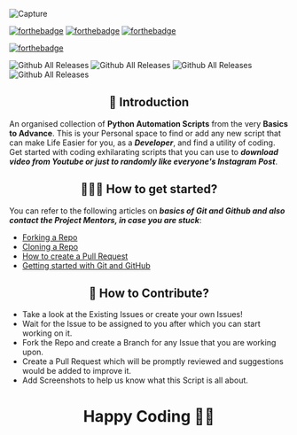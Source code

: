 ![Capture](https://user-images.githubusercontent.com/63748662/156890612-4003df10-69f6-48b3-ad69-a0c71ea2cd15.PNG)

[![forthebadge](https://forthebadge.com/images/badges/built-by-developers.svg)](https://forthebadge.com)
[![forthebadge](https://forthebadge.com/images/badges/built-with-love.svg)](https://forthebadge.com)
                                                    [![forthebadge](https://forthebadge.com/images/badges/built-with-swag.svg)](https://forthebadge.com)

[![forthebadge](https://forthebadge.com/images/badges/made-with-python.svg)](https://forthebadge.com)


![Github All Releases](https://img.shields.io/github/forks/Shahzeb-A/Python-Automation-Scripts?color=yellow&style=for-the-badge) 
![Github All Releases](https://img.shields.io/github/stars/Shahzeb-A/Python-Automation-Scripts?color=green&style=for-the-badge)
![Github All Releases](https://img.shields.io/github/issues/Shahzeb-A/Python-Automation-Scripts?color=blue&style=for-the-badge)
![Github All Releases](https://img.shields.io/github/issues-pr-raw/Shahzeb-A/Python-Automation-Scripts?color=cyan&style=for-the-badge)


<h2 align=center> 📑 Introduction </h2>

An organised collection of  **Python Automation Scripts**  from the very **Basics to Advance**. This is your Personal space to find or add any new script
that can make Life Easier for you, as a **_Developer_**, and find a utility of coding. Get started with coding exhilarating scripts that you can use to **_download video from Youtube or just to randomly like everyone's Instagram Post_**.

<h2 align=center> 👨🏻‍💻 How to get started? </h2> 

You can refer to the following articles on **_basics of Git and Github and also contact the Project Mentors, in case you are stuck_**:

- [Forking a Repo](https://help.github.com/en/github/getting-started-with-github/fork-a-repo)
- [Cloning a Repo](https://help.github.com/en/desktop/contributing-to-projects/creating-a-pull-request)
- [How to create a Pull Request](https://opensource.com/article/19/7/create-pull-request-github)
- [Getting started with Git and GitHub](https://towardsdatascience.com/getting-started-with-git-and-github-6fcd0f2d4ac6)



<h2 align=center> 📝 How to Contribute? </h2>  

- Take a look at the Existing Issues or create your own Issues!
- Wait for the Issue to be assigned to you after which you can start working on it.
- Fork the Repo and create a Branch for any Issue that you are working upon.
- Create a Pull Request which will be promptly reviewed and suggestions would be added to improve it.
- Add Screenshots to help us know what this Script is all about.

<h1 align=center>Happy Coding 🧑‍💻 </h1>
